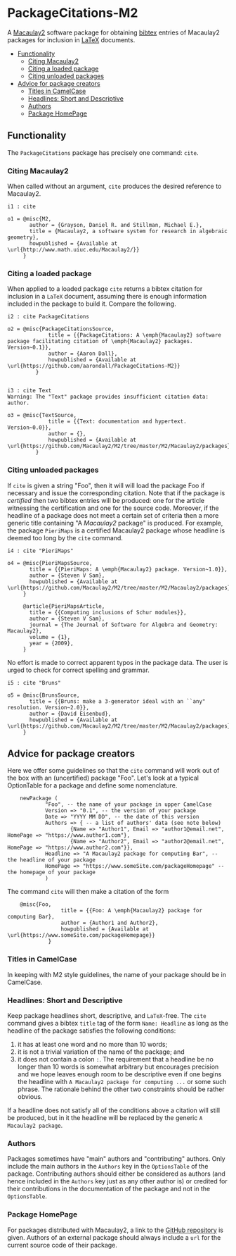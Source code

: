 <a name="packagecitations-m2"></a>
# PackageCitations-M2
A [Macaulay2][M2] software package for obtaining [bibtex][bib] entries of Macaulay2 packages for inclusion in [LaTeX][latex] documents.

* [Functionality](#functionality)
	* [Citing Macaulay2](#citing-macaulay2)
	* [Citing a loaded package](#citing-a-loaded-package)
	* [Citing unloaded packages](#citing-unloaded-packages)
* [Advice for package creators](#advice-for-package-creators)
	* [Titles in CamelCase](#titles-in-camelcase)
	* [Headlines: Short and Descriptive](#headlines-short-and-descriptive)
	* [Authors](#authors)
	* [Package HomePage](#package-homepage)

<a name="functionality"></a>
## Functionality ##
The `PackageCitations` package has precisely one command: `cite`.

### Citing Macaulay2 ###

When called without an argument, `cite` produces the desired reference to Macaulay2.

	i1 : cite

	o1 = @misc{M2,
	       author = {Grayson, Daniel R. and Stillman, Michael E.},
	       title = {Macaulay2, a software system for research in algebraic geometry},
	       howpublished = {Available at \url{http://www.math.uiuc.edu/Macaulay2/}}
	     }

### Citing a loaded package ###
When applied to a loaded package `cite` returns a bibtex citation for inclusion in a `LaTeX` document, assuming there is enough information included in the package to build it. Compare the following.

	i2 : cite PackageCitations

	o2 = @misc{PackageCitationsSource,
				 title = {{PackageCitations: A \emph{Macaulay2} software package facilitating citation of \emph{Macaulay2} packages. Version~0.1}},
				 author = {Aaron Dall},
				 howpublished = {Available at \url{https://github.com/aarondall/PackageCitations-M2}}
			 }


	i3 : cite Text
	Warning: The "Text" package provides insufficient citation data: author.

	o3 = @misc{TextSource,
				 title = {{Text: documentation and hypertext. Version~0.0}},
				 author = {},
				 howpublished = {Available at \url{https://github.com/Macaulay2/M2/tree/master/M2/Macaulay2/packages}}
			 }

### Citing unloaded packages  ###

If `cite` is given a string "Foo", then it will will load the package Foo if necessary and issue the corresponding citation. Note that if the package is *certified* then two bibtex entries will be produced: one for the article witnessing the certification and one for the source code. Moreover, if the headline of a package does not meet a certain set of criteria then a more generic title containing  "A *Macaulay2* package" is produced. For example, the package `PieriMaps` is a certified Macaulay2 package whose headline is deemed too long by the `cite` command.


	i4 : cite "PieriMaps"

	o4 = @misc{PieriMapsSource,
	       title = {{PieriMaps: A \emph{Macaulay2} package. Version~1.0}},
	       author = {Steven V Sam},
	       howpublished = {Available at \url{https://github.com/Macaulay2/M2/tree/master/M2/Macaulay2/packages}}
	     }

	     @article{PieriMapsArticle,
	       title = {{Computing inclusions of Schur modules}},
	       author = {Steven V Sam},
	       journal = {The Journal of Software for Algebra and Geometry: Macaulay2},
	       volume = {1},
	       year = {2009},
	     }


No effort is made to correct apparent typos in the package data. The user is urged to check for correct spelling and grammar.

	i5 : cite "Bruns"

	o5 = @misc{BrunsSource,
	       title = {{Bruns: make a 3-generator ideal with an ``any" resolution. Version~2.0}},
	       author = {David Eisenbud},
	       howpublished = {Available at \url{https://github.com/Macaulay2/M2/tree/master/M2/Macaulay2/packages}}
	     }

<a name="advice-for-package-creators"></a>
## Advice for package creators ##

Here we offer some guidelines so that the `cite` command will work out of the box with an (uncertified) package "Foo". Let's look at a typical OptionTable for a package and define some nomenclature.

		newPackage (
				"Foo", -- the name of your package in upper CamelCase
				Version => "0.1", -- the version of your package
				Date => "YYYY MM DD", -- the date of this version
				Authors => { -- a list of authors' data (see note below)
						{Name => "Author1", Email => "author1@email.net", HomePage => "https://www.author1.com"},
						{Name => "Author2", Email => "author2@email.net", HomePage => "https://www.author2.com"}},
				Headline => "A Macaulay2 package for computing Bar", -- the headline of your package
				HomePage => "https://www.someSite.com/packageHomepage" -- the homepage of your package
				)

The command `cite` will then make a citation of the form

		@misc{Foo,
					 title = {{Foo: A \emph{Macaulay2} package for computing Bar},
					 author = {Author1 and Author2},
					 howpublished = {Available at \url{https://www.someSite.com/packageHomepage}}
				 }

<a name="titles-in-camelcase"></a>
### Titles in CamelCase ###

In keeping with M2 style guidelines, the name of your package should be in CamelCase.

<a name="headlines-short-and-descriptive"></a>
### Headlines: Short and Descriptive ###

Keep package headlines short, descriptive, and `LaTeX`-free. The `cite` command gives a bibtex `title` tag of the form `Name: Headline` as long as the headline of the package satisfies the following conditions:
  1. it has at least one word and no more than 10 words;
  2. it is not a trivial variation of the name of the package; and
  3. it does not contain a colon `:`.
The requirement that a headline be no longer than 10 words is somewhat arbitrary but encourages precision and we hope leaves enough room to be descriptive even if one begins the headline with `A Macaulay2 package for computing ...` or some such phrase. The rationale behind the other two constraints should be rather obvious.

If a headline does not satisfy all of the conditions above a citation will still be produced, but in it the headline will be replaced by the generic `A Macaulay2 package`.

<a name="authors"></a>
### Authors ###

Packages sometimes have "main" authors and "contributing" authors. Only include the main authors in the `Authors` key in the `OptionsTable` of the package. Contributing authors should either be considered as authors (and hence included in the `Authors` key just as any other author is) or credited for their contributions in the documentation of the package and not in the `OptionsTable`.

<a name="package-homepage"></a>
### Package HomePage ###

For packages distributed with Macaulay2, a link to the [GitHub repository](https://github.com/Macaulay2/M2/tree/master/M2/Macaulay2/packages) is given. Authors of an external package should always include a `url` for the current source code of their package.

[M2]: https://github.com/Macaulay2/M2
[bib]: http://www.bibtex.org
[latex]: https://www.latex-project.org
